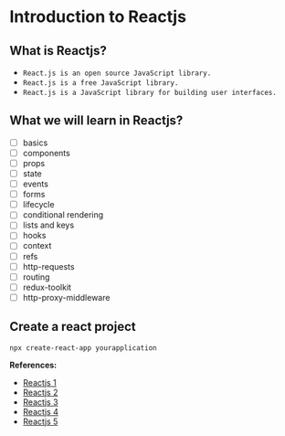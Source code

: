 # Introduction to Reactjs

## What is Reactjs?
* `React.js is an open source JavaScript library.`
* `React.js is a free JavaScript library.`
* `React.js is a JavaScript library for building user interfaces.`

## What we will learn in Reactjs?
- [ ] basics
- [ ] components
- [ ] props
- [ ] state
- [ ] events
- [ ] forms
- [ ] lifecycle
- [ ] conditional rendering
- [ ] lists and keys
- [ ] hooks
- [ ] context
- [ ] refs
- [ ] http-requests
- [ ] routing
- [ ] redux-toolkit
- [ ] http-proxy-middleware

## Create a react project
```
npx create-react-app yourapplication
```

**References:**
* [Reactjs 1](https://www.w3schools.com/react/default.asp)
* [Reactjs 2](https://www.tutorialspoint.com/reactjs/index.htm)
* [Reactjs 3](https://www.tutorialsteacher.com/reactjs/reactjs-tutorials)
* [Reactjs 4](https://www.javatpoint.com/reactjs-tutorial)
* [Reactjs 5](https://www.geeksforgeeks.org/reactjs-tutorial/)